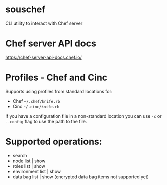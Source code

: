 # souschef

CLI utility to interact with Chef server

# Chef server API docs

https://chef-server-api-docs.chef.io/

# Profiles - Chef and Cinc

Supports using profiles from standard locations for:

- Chef `~/.chef/knife.rb`
- Cinc `~/.cinc/knife.rb`

If you have a configuration file in a non-standard location you can use `-c` or `--config` flag to use the path to the file.

# Supported operations:

- search
- node list | show
- roles list | show
- environment list | show
- data bag list | show (encrypted data bag items not supported yet)

